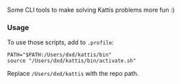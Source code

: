 Some CLI tools to make solving Kattis problems more fun :)

### Usage
To use those scripts, add to `.profile`:
```
PATH="$PATH:/Users/dxd/kattis/bin"
source "/Users/dxd/kattis/bin/activate.sh"
```
Replace `/Users/dxd/kattis` with the repo path.
